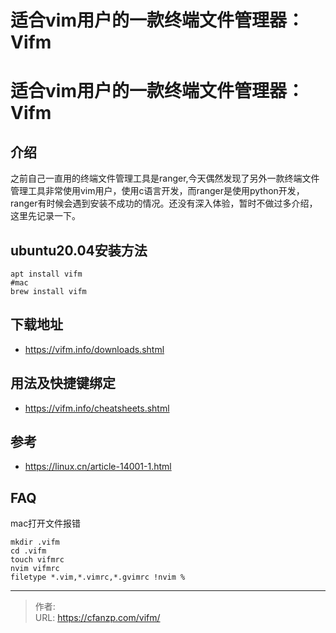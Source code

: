 # 适合vim用户的一款终端文件管理器：Vifm


<!--more-->
# 适合vim用户的一款终端文件管理器：Vifm
## 介绍
之前自己一直用的终端文件管理工具是ranger,今天偶然发现了另外一款终端文件管理工具非常使用vim用户，使用c语言开发，而ranger是使用python开发，ranger有时候会遇到安装不成功的情况。还没有深入体验，暂时不做过多介绍，这里先记录一下。

## ubuntu20.04安装方法
```
apt install vifm
#mac
brew install vifm
```

## 下载地址
- https://vifm.info/downloads.shtml

## 用法及快捷键绑定
- https://vifm.info/cheatsheets.shtml


## 参考
- https://linux.cn/article-14001-1.html

## FAQ
mac打开文件报错

```
mkdir .vifm
cd .vifm
touch vifmrc
nvim vifmrc
filetype *.vim,*.vimrc,*.gvimrc !nvim %
```


---

> 作者:   
> URL: https://cfanzp.com/vifm/  

